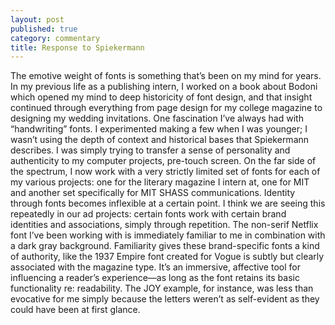 ```yaml
---
layout: post
published: true
category: commentary
title: Response to Spiekermann
---
```

The emotive weight of fonts is something that’s been on my mind for years. In my previous life as a publishing intern, I worked on a book about Bodoni which opened my mind to deep historicity of font design, and that insight continued through everything from page design for my college magazine to designing my wedding invitations. One fascination I’ve always had with “handwriting” fonts. I experimented making a few when I was younger; I wasn’t using the depth of context and historical bases that Spiekermann describes. I was simply trying to transfer a sense of personality and authenticity to my computer projects, pre-touch screen. On the far side of the spectrum, I now work with a very strictly limited set of fonts for each of my various projects: one for the literary magazine I intern at, one for MIT and another set specifically for MIT SHASS communications. Identity through fonts becomes inflexible at a certain point. I think we are seeing this repeatedly in our ad projects: certain fonts work with certain brand identities and associations, simply through repetition. The non-serif Netflix font I’ve been working with is immediately familiar to me in combination with a dark gray background. Familiarity gives these brand-specific fonts a kind of authority, like the 1937 Empire font created for Vogue is subtly but clearly associated with the magazine type. It’s an immersive, affective tool for influencing a reader’s experience—as long as the font retains its basic functionality re: readability. The JOY example, for instance, was less than evocative for me simply because the letters weren’t as self-evident as they could have been at first glance.   
